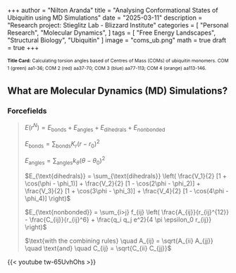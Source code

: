 +++
author = "Nilton Aranda"
title = "Analysing Conformational States of Ubiquitin using MD Simulations"
date = "2025-03-11"
description = "Research project: Stieglitz Lab - Blizzard Institute"
categories = [
    "Personal Research",
    "Molecular Dynamics",
]
tags = [
    "Free Energy Landscapes",
    "Structural Biology",
    "Ubiquitin"
]
image = "coms_ub.png"
math = true
draft = true
+++

<p style="font-size: 0.75em; line-height: 1.6;">
<strong>Title Card:</strong> Calculating torsion angles based of Centres of Mass (COMs) of ubiquitin monomers. COM 1 (green) aa1-36; COM 2 (red) aa37-70; COM 3 (blue) aa77-113; COM 4 (orange) aa113-146.
</p>

## What are Molecular Dynamics (MD) Simulations?




### Forcefields

> $E\left(r^N\right) = E_{\text{bonds}} + E_{\text{angles}} + E_{\text{dihedrals}} + E_{\text{nonbonded}}$
> 
> $E_{\text{bonds}} = \sum_{\text{bonds}} K_r (r - r_0)^2$
>
> $E_{\text{angles}} = \sum_{\text{angles}} k_\theta (\theta - \theta_0)^2$
>
> $E_{\text{dihedrals}} = \sum_{\text{dihedrals}} \left( \frac{V_1}{2} [1 + \cos(\phi - \phi_1)] + \frac{V_2}{2} [1 - \cos(2\phi - \phi_2)] + \frac{V_3}{2} [1 + \cos(3\phi - \phi_3)] + \frac{V_4}{2} [1 - \cos(4\phi - \phi_4)] \right)$
>
> $E_{\text{nonbonded}} = \sum_{i>j} f_{ij} \left( \frac{A_{ij}}{r_{ij}^{12}} - \frac{C_{ij}}{r_{ij}^6} + \frac{q_i q_j e^2}{4 \pi \epsilon_0 r_{ij}} \right)$
>
> $\text{with the combining rules} \quad A_{ij} = \sqrt{A_{ii} A_{jj}} \quad \text{and} \quad C_{ij} = \sqrt{C_{ii} C_{jj}}$

{{< youtube tw-65UvhOhs >}}


